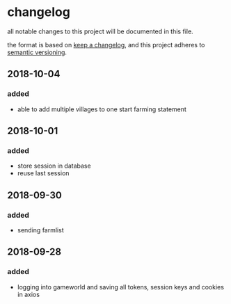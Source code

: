 # changelog

all notable changes to this project will be documented in this file.

the format is based on [keep a changelog](https://keepachangelog.com/en/1.0.0/),
and this project adheres to [semantic versioning](https://semver.org/spec/v2.0.0.html).

## 2018-10-04

### added

-   able to add multiple villages to one start farming statement

## 2018-10-01

### added

-   store session in database
-   reuse last session

## 2018-09-30

### added

-   sending farmlist

## 2018-09-28

### added

-   logging into gameworld and saving all tokens, session keys and cookies in axios
